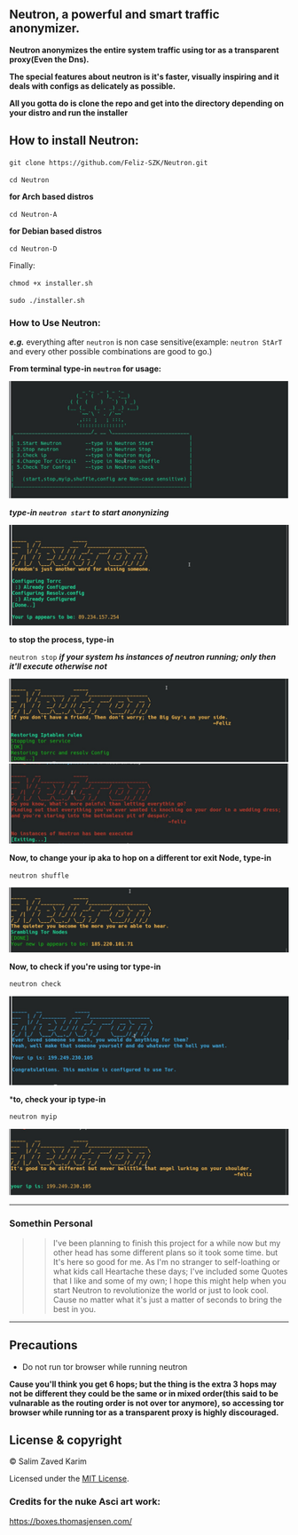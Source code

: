## Neutron, a powerful and smart traffic anonymizer.

**Neutron anonymizes the entire system traffic using tor as a transparent proxy(Even the Dns).**

**The special features about neutron is it's faster, visually inspiring and it deals with configs as delicately as possible.**

**All you gotta do is clone the repo and get into the directory depending on your distro and run the installer**


## How to install Neutron:

``git clone https://github.com/Feliz-SZK/Neutron.git``

``cd Neutron``

**for Arch based distros**
 
``cd Neutron-A`` 

**for Debian based distros**

``cd Neutron-D``
 
 Finally:
 
``chmod +x installer.sh``

``sudo ./installer.sh``

### How to Use Neutron:

***e.g.*** everything after ``neutron`` is non case sensitive(example: ``neutron StArT`` and every other possible combinations are good to go.)

**From terminal type-in ``neutron`` for usage:**

<img src="images/Screenshot_20200205_201040-min.jpg" />

***type-in ``neutron start`` to start anonynizing***

<img src="images/Screenshot_20200205_013610-min.jpg" />

**to stop the process, type-in**

``neutron stop``
***if your system hs instances of neutron running; only then it'll execute otherwise not***

<img src="images/Screenshot_20200205_202652-min.jpg" />

<img src="images/Screenshot_20200205_200808-min.jpg" />


**Now, to change your ip aka to hop on a different tor exit Node, type-in**

``neutron shuffle``

<img src="images/Screenshot_20200205_211408-min.jpg" />

**Now, to check if you're using tor type-in**
```bash
neutron check
```

<img src="images/Screenshot_20200205_201317-min.jpg" />

***to, check your ip type-in**
```bash
neutron myip
```
<img src="images/Screenshot_20200205_201615-min.jpg" />


----
### Somethin Personal

>>I've been planning to finish this project for a while now but my other head has some different plans so it took some time. but It's here so good for me.
As I'm no stranger to self-loathing or what kids call Heartache these days; I've included some Quotes that I like and some of my own; I hope this might help when you start Neutron to revolutionize the world or just to look cool. Cause no matter what it's just a matter of seconds to bring the best in you.


----

## Precautions

* Do not run tor browser while running neutron

**Cause you'll think you get 6 hops; but the thing is the extra 3 hops may not be different they could be the same or in mixed order(this said to be vulnarable as the routing order is not over tor anymore), so accessing tor browser while running tor as a transparent proxy is highly discouraged.**


## License & copyright
 
© Salim Zaved Karim
 
Licensed under the [MIT License](https://github.com/Feliz-SZK/Neutron/blob/master/LICENSE).




### Credits for the nuke Asci art work:
https://boxes.thomasjensen.com/





